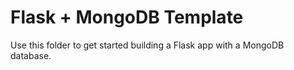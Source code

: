# Flask + MongoDB Template

Use this folder to get started building a Flask app with a MongoDB database.
